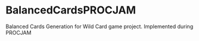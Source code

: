 # BalancedCardsPROCJAM
Balanced Cards Generation for Wild Card game project. Implemented during PROCJAM
